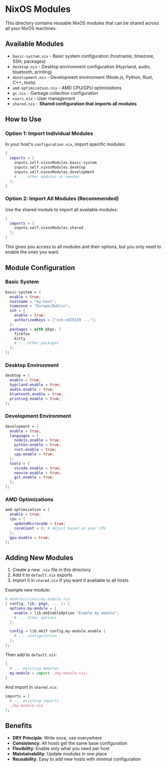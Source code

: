 # NixOS Modules

This directory contains reusable NixOS modules that can be shared across all your NixOS machines.

## Available Modules

- `basic-system.nix` - Basic system configuration (hostname, timezone, SSH, packages)
- `desktop.nix` - Desktop environment configuration (Hyprland, audio, bluetooth, printing)
- `development.nix` - Development environment (Node.js, Python, Rust, C++, tools)
- `amd-optimization.nix` - AMD CPU/GPU optimizations
- `gc.nix` - Garbage collection configuration
- `users.nix` - User management
- `shared.nix` - **Shared configuration that imports all modules**

## How to Use

### Option 1: Import Individual Modules

In your host's `configuration.nix`, import specific modules:

```nix
{
  imports = [
    inputs.self.nixosModules.basic-system
    inputs.self.nixosModules.desktop
    inputs.self.nixosModules.development
    # ... other modules as needed
  ];
}
```

### Option 2: Import All Modules (Recommended)

Use the shared module to import all available modules:

```nix
{
  imports = [
    inputs.self.nixosModules.shared
  ];
}
```

This gives you access to all modules and their options, but you only need to enable the ones you want.

## Module Configuration

### Basic System

```nix
basic-system = {
  enable = true;
  hostname = "my-host";
  timezone = "Europe/Dublin";
  ssh = {
    enable = true;
    authorizedKeys = ["ssh-ed25519 ..."];
  };
  packages = with pkgs; [
    firefox
    kitty
    # ... other packages
  ];
};
```

### Desktop Environment

```nix
desktop = {
  enable = true;
  hyprland.enable = true;
  audio.enable = true;
  bluetooth.enable = true;
  printing.enable = true;
};
```

### Development Environment

```nix
development = {
  enable = true;
  languages = {
    nodejs.enable = true;
    python.enable = true;
    rust.enable = true;
    cpp.enable = true;
  };
  tools = {
    vscode.enable = true;
    neovim.enable = true;
    git.enable = true;
  };
};
```

### AMD Optimizations

```nix
amd-optimization = {
  enable = true;
  cpu = {
    updateMicrocode = true;
    coreCount = 8; # Adjust based on your CPU
  };
  gpu.enable = true;
};
```

## Adding New Modules

1. Create a new `.nix` file in this directory
2. Add it to `default.nix` exports
3. Import it in `shared.nix` if you want it available to all hosts

Example new module:

```nix
# modules/nixos/my-module.nix
{ config, lib, pkgs, ... }: {
  options.my-module = {
    enable = lib.mkEnableOption "Enable my module";
    # ... other options
  };

  config = lib.mkIf config.my-module.enable {
    # ... configuration
  };
};
```

Then add to `default.nix`:

```nix
{
  # ... existing modules
  my-module = import ./my-module.nix;
}
```

And import in `shared.nix`:

```nix
imports = [
  # ... existing imports
  ./my-module.nix
];
```

## Benefits

- **DRY Principle**: Write once, use everywhere
- **Consistency**: All hosts get the same base configuration
- **Flexibility**: Enable only what you need per host
- **Maintainability**: Update modules in one place
- **Reusability**: Easy to add new hosts with minimal configuration 